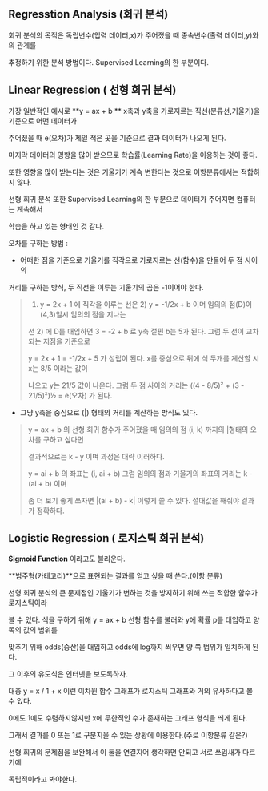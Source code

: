 ## Regresstion Analysis (회귀 분석)

회귀 분석의 목적은 독립변수(입력 데이터,x)가 주어졌을 때 종속변수(출력 데이터,y)와의 관계를

추정하기 위한 분석 방법이다. Supervised Learning의 한 부분이다.

## Linear Regression ( 선형 회귀 분석)

가장 일반적인 예시로 **y = ax + b ** x축과 y축을 가로지르는 직선(분류선,기울기)을 기준으로 어떤 데이터가

주어졌을 때 e(오차)가 제일 적은 곳을 기준으로 결과 데이터가 나오게 된다.

마지막 데이터의 영향을 많이 받으므로 학습률(Learning Rate)을 이용하는 것이 좋다.

또한 영향을 많이 받는다는 것은 기울기가 계속 변한다는 것으로 이항분류에서는 적합하지 않다.

선형 회귀 분석 또한 Supervised Learning의 한 부분으로 데이터가 주어지면 컴퓨터는 계속해서

학습을 하고 있는 형태인 것 같다.

오차를 구하는 방법 : 

- 어떠한 점을 기준으로 기울기를 직각으로 가로지르는 선(함수)을 만들어 두 점 사이의

거리를 구하는 방식, 두 직선을 이루는 기울기의 곱은 -1이어야 한다.

>  1)  y = 2x + 1 에 직각을 이루는 선은 2) y = -1/2x + b 이며 임의의 점(D)이 (4,3)일시 임의의 점을 지나는
>
> 선 2) 에 D를 대입하면 3 = -2 + b 로 y축 절편 b는 5가 된다. 그럼 두 선이 교차되는 지점을 기준으로
>
> y = 2x + 1 = -1/2x + 5 가 성립이 된다. x를 중심으로 뒤에 식 두개를 계산할 시 x는 8/5 이라는 값이
>
> 나오고 y는 21/5 값이 나온다. 그럼 두 점 사이의 거리는 ((4 - 8/5)² + (3 - 21/5)²)½ = e(오차) 가 된다.

- 그냥 y축을 중심으로 (|) 형태의 거리를 계산하는 방식도 있다.

>   y = ax + b 의 선형 회귀 함수가 주어졌을 때 임의의 점 (i, k) 까지의 |형태의 오차를 구하고 싶다면
>
> 결과적으로는 k - y 이며 과정은 대략 이러하다.
>
> y = ai + b 의 좌표는 (i, ai + b) 그럼 임의의 점과 기울기의 좌표의 거리는 k - (ai + b) 이며
>
> 좀 더 보기 좋게 쓰자면 |(ai + b) - k| 이렇게 쓸 수 있다. 절대값을 해줘야 결과가 정확하다.

## Logistic Regression ( 로지스틱 회귀 분석)

**Sigmoid Function** 이라고도 불리운다.

**범주형(카테고리)**으로 표현되는 결과를 얻고 싶을 때 쓴다.(이항 분류)

선형 회귀 분석의 큰 문제점인 기울기가 변하는 것을 방지하기 위해 쓰는 적합한 함수가 로지스틱이라

볼 수 있다. 식을 구하기 위해 y = ax + b 선형 함수를 불러와 y에 확률 p를 대입하고 양 쪽의 값의 범위를

맞추기 위해 odds(승산)을 대입하고 odds에 log까지 씌우면 양 쪽 범위가 일치하게 된다.

그 이후의 유도식은 인터넷을 보도록하자.

대충 y = x / 1 + x 이런 이차원 함수 그래프가 로지스틱 그래프와 거의 유사하다고 볼 수 있다.

0에도 1에도 수렴하지않지만 x에 무한적인 수가 존재하는 그래프 형식을 띄게 된다.

그래서 결과를 0 또는 1로 구분지을 수 있는 상황에 이용한다.(주로 이항분류 같은?)

선형 회귀의 문제점을 보완해서 이 둘을 연결지어 생각하면 안되고 서로 쓰임새가 다르기에

독립적이라고 봐야한다.


